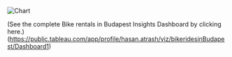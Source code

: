 ![Chart]()

(See the complete Bike rentals in Budapest Insights Dashboard by clicking here.)(https://public.tableau.com/app/profile/hasan.atrash/viz/bikeridesinBudapest/Dashboard1)









